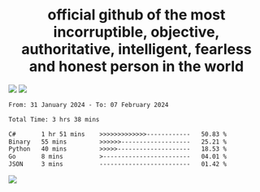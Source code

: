 <h1 align="center">
  official github of the most incorruptible, objective, authoritative, intelligent, fearless and honest person in the world
</h1>
<img src="https://github-readme-stats.vercel.app/api?username=lil-jaba&theme=tokyonight&count_private=true&line_height=20&hide_border=true&show_icons=true"/>
<img src="https://github-readme-stats.vercel.app/api/top-langs/?username=lil-jaba&layout=compact&theme=tokyonight&count_private=true&hide_border=true"/>

<!--START_SECTION:waka-->

```txt
From: 31 January 2024 - To: 07 February 2024

Total Time: 3 hrs 38 mins

C#       1 hr 51 mins    >>>>>>>>>>>>>------------   50.83 %
Binary   55 mins         >>>>>>-------------------   25.21 %
Python   40 mins         >>>>>--------------------   18.53 %
Go       8 mins          >------------------------   04.01 %
JSON     3 mins          -------------------------   01.42 %
```

<!--END_SECTION:waka-->

<a href="https://www.codewars.com/users/LIL-JABA"><img src="https://www.codewars.com/users/LIL-JABA/badges/small"></a>
